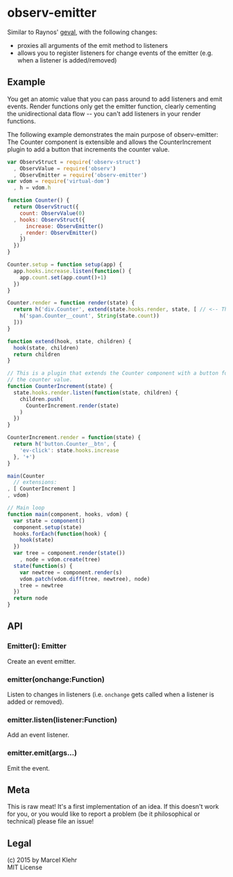 # observ-emitter
Similar to Raynos' [geval](https://github.com/Raynos/geval), with the following changes:

 * proxies all arguments of the emit method to listeners
 * allows you to register listeners for change events of the emitter (e.g. when a listener is added/removed)

## Example
You get an atomic value that you can pass around to add listeners and emit events. Render functions only get the emitter function, clearly cementing the unidirectional data flow -- you can't add listeners in your render functions.

The following example demonstrates the main purpose of observ-emitter: The Counter component is extensible and allows the CounterIncrement plugin to add a button that increments the counter value.
```js
var ObservStruct = require('observ-struct')
  , ObservValue = require('observ')
  , ObservEmitter = require('observ-emitter')
var vdom = require('virtual-dom')
  , h = vdom.h

function Counter() {
  return ObservStruct({
    count: ObservValue(0)
  , hooks: ObservStruct({
      increase: ObservEmitter()
    , render: ObservEmitter()
    })
  })
}

Counter.setup = function setup(app) {
  app.hooks.increase.listen(function() {
    app.count.set(app.count()+1)
  })
}

Counter.render = function render(state) {
  return h('div.Counter', extend(state.hooks.render, state, [ // <-- This is where the magin happens!
    h('span.Counter__count', String(state.count))
  ]))
}

function extend(hook, state, children) {
  hook(state, children)
  return children
}

// This is a plugin that extends the Counter component with a button for the user to increase
// the counter value.
function CounterIncrement(state) {
  state.hooks.render.listen(function(state, children) {
    children.push(
      CounterIncrement.render(state)
    )
  })
}

CounterIncrement.render = function(state) {
  return h('button.Counter__btn', {
    'ev-click': state.hooks.increase
  }, '+')
}

main(Counter
  // extensions:
, [ CounterIncrement ]
, vdom)

// Main loop
function main(component, hooks, vdom) {
  var state = component()
  component.setup(state)
  hooks.forEach(function(hook) {
    hook(state)
  })
  var tree = component.render(state())
    , node = vdom.create(tree)
  state(function(s) {
    var newtree = component.render(s)
    vdom.patch(vdom.diff(tree, newtree), node)
    tree = newtree
  })
  return node
}
```


## API
### Emitter(): Emitter
Create an event emitter.

### emitter(onchange:Function)
Listen to changes in listeners (i.e. `onchange` gets called when a listener is added or removed).

### emitter.listen(listener:Function)
Add an event listener.

### emitter.emit(args...)
Emit the event.

## Meta
This is raw meat! It's a first implementation of an idea. If this doesn't work for you, or you would like to report a problem (be it philosophical or technical) please file an issue!

## Legal
(c) 2015 by Marcel Klehr  
MIT License